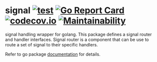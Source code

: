 # signal [![test](https://github.com/gojini/signal/actions/workflows/test.yml/badge.svg?branch=main)](https://github.com/gojini/signal/actions/workflows/test.yml) [![Go Report Card](https://goreportcard.com/badge/gojini.dev/signal)](https://goreportcard.com/report/gojini.dev/signal) [![codecov.io](http://codecov.io/github/gojini/signal/coverage.svg?branch=main)](http://codecov.io/github/goini/signal?branch=main) [![Maintainability](https://api.codeclimate.com/v1/badges/5d7a190f77977a121876/maintainability)](https://codeclimate.com/github/gojini/signal/maintainability) 

signal handling wrapper for golang. This package defines a signal router and
handler interfaces. Signal router is a component that can be use to route a
set of signal to their specific handlers.

Refer to go package [documentation](https://pkg.go.dev/gojini.dev/signal) for
details.
